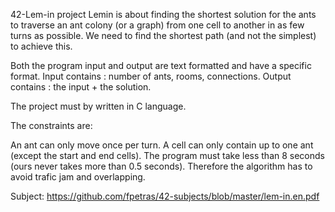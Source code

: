 42-Lem-in project
Lemin is about finding the shortest solution for the ants to traverse an ant colony (or a graph) from one cell to another in as few turns as possible. We need to find the shortest path (and not the simplest) to achieve this.

Both the program input and output are text formatted and have a specific format. Input contains : number of ants, rooms, connections. Output contains : the input + the solution.

The project must by written in C language.

The constraints are:

An ant can only move once per turn.
A cell can only contain up to one ant (except the start and end cells).
The program must take less than 8 seconds (ours never takes more than 0.5 seconds). Therefore the algorithm has to avoid trafic jam and overlapping.

Subject: https://github.com/fpetras/42-subjects/blob/master/lem-in.en.pdf
